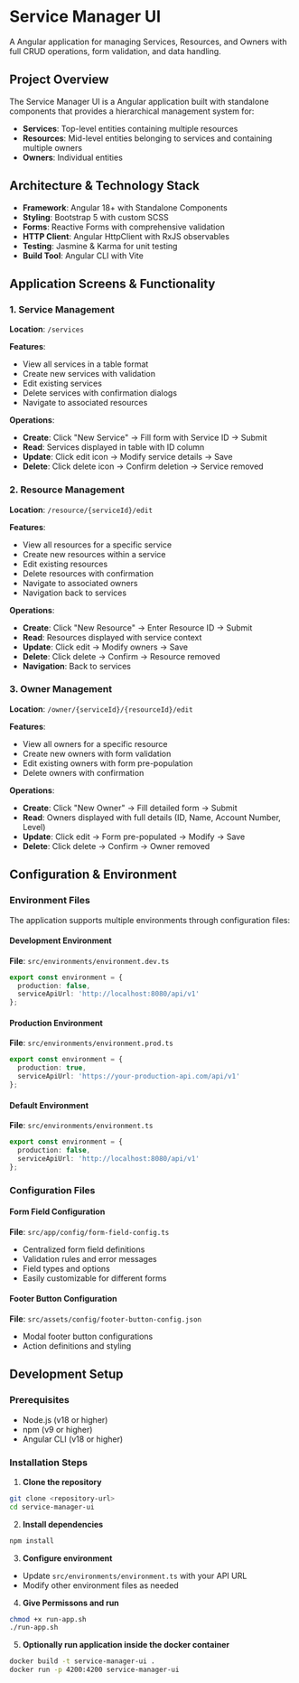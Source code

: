 # Service Manager UI

A Angular application for managing Services, Resources, and Owners with full CRUD operations, form validation, and data handling.

## Project Overview

The Service Manager UI is a Angular application built with standalone components that provides a hierarchical management system for:
- **Services**: Top-level entities containing multiple resources
- **Resources**: Mid-level entities belonging to services and containing multiple owners
- **Owners**: Individual entities 

## Architecture & Technology Stack

- **Framework**: Angular 18+ with Standalone Components
- **Styling**: Bootstrap 5 with custom SCSS
- **Forms**: Reactive Forms with comprehensive validation
- **HTTP Client**: Angular HttpClient with RxJS observables
- **Testing**: Jasmine & Karma for unit testing
- **Build Tool**: Angular CLI with Vite

## Application Screens & Functionality

### 1. Service Management
**Location**: `/services`

**Features**:
- View all services in a table format
- Create new services with validation
- Edit existing services
- Delete services with confirmation dialogs
- Navigate to associated resources

**Operations**:
- **Create**: Click "New Service" → Fill form with Service ID → Submit
- **Read**: Services displayed in table with ID column
- **Update**: Click edit icon → Modify service details → Save
- **Delete**: Click delete icon → Confirm deletion → Service removed

### 2. Resource Management
**Location**: `/resource/{serviceId}/edit`

**Features**:
- View all resources for a specific service
- Create new resources within a service
- Edit existing resources
- Delete resources with confirmation
- Navigate to associated owners
- Navigation back to services

**Operations**:
- **Create**: Click "New Resource" → Enter Resource ID → Submit
- **Read**: Resources displayed with service context
- **Update**: Click edit → Modify owners → Save
- **Delete**: Click delete → Confirm → Resource removed
- **Navigation**: Back to services

### 3. Owner Management
**Location**: `/owner/{serviceId}/{resourceId}/edit`

**Features**:
- View all owners for a specific resource
- Create new owners with form validation
- Edit existing owners with form pre-population
- Delete owners with confirmation

**Operations**:
- **Create**: Click "New Owner" → Fill detailed form → Submit
- **Read**: Owners displayed with full details (ID, Name, Account Number, Level)
- **Update**: Click edit → Form pre-populated → Modify → Save
- **Delete**: Click delete → Confirm → Owner removed

## Configuration & Environment

### Environment Files

The application supports multiple environments through configuration files:

#### Development Environment
**File**: `src/environments/environment.dev.ts`
```typescript
export const environment = {
  production: false,
  serviceApiUrl: 'http://localhost:8080/api/v1'
};
```

#### Production Environment
**File**: `src/environments/environment.prod.ts`
```typescript
export const environment = {
  production: true,
  serviceApiUrl: 'https://your-production-api.com/api/v1'
};
```

#### Default Environment
**File**: `src/environments/environment.ts`
```typescript
export const environment = {
  production: false,
  serviceApiUrl: 'http://localhost:8080/api/v1'
};
```

### Configuration Files

#### Form Field Configuration
**File**: `src/app/config/form-field-config.ts`
- Centralized form field definitions
- Validation rules and error messages
- Field types and options
- Easily customizable for different forms

#### Footer Button Configuration
**File**: `src/assets/config/footer-button-config.json`
- Modal footer button configurations
- Action definitions and styling


## Development Setup

### Prerequisites
- Node.js (v18 or higher)
- npm (v9 or higher)
- Angular CLI (v18 or higher)

### Installation Steps

1. **Clone the repository**
```bash
git clone <repository-url>
cd service-manager-ui
```

2. **Install dependencies**
```bash
npm install
```

3. **Configure environment**
- Update `src/environments/environment.ts` with your API URL
- Modify other environment files as needed

4. **Give Permissons and run**
```bash
chmod +x run-app.sh
./run-app.sh
```
5. **Optionally run application inside the docker container**
````bash
docker build -t service-manager-ui .
docker run -p 4200:4200 service-manager-ui
````

